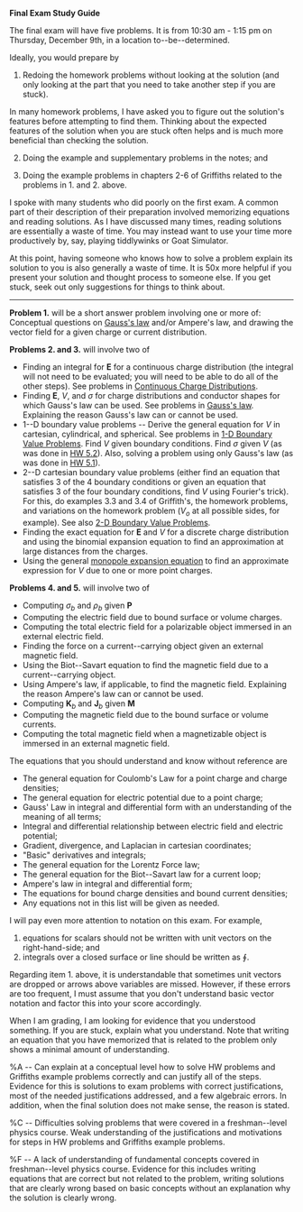 **Final Exam Study Guide**

The final exam will have five problems. It is from 10:30 am - 1:15 pm on Thursday, December 9th, in a location to--be--determined.

Ideally, you would prepare by 

1. Redoing the homework problems without looking at the solution (and only looking at the part that you need to take another step if you are stuck).

  In many homework problems, I have asked you to figure out the solution's features before attempting to find them. Thinking about the expected features of the solution when you are stuck often helps and is much more beneficial than checking the solution.

2. Doing the example and supplementary problems in the notes; and

3. Doing the example problems in chapters 2-6 of Griffiths related to the problems in 1. and 2. above.

I spoke with many students who did poorly on the first exam. A common part of their description of their preparation involved memorizing equations and reading solutions. As I have discussed many times, reading solutions are essentially a waste of time. You may instead want to use your time more productively by, say, playing tiddlywinks or Goat Simulator.

At this point, having someone who knows how to solve a problem explain its solution to you is also generally a waste of time. It is 50x more helpful if you present your solution and thought process to someone else. If you get stuck, seek out only suggestions for things to think about.

----

**Problem 1.** will be a short answer problem involving one or more of: Conceptual questions on [Gauss's law](gauss_law.html) and/or Ampere's law, and drawing the vector field for a given charge or current distribution.

**Problems 2. and 3.** will involve two of

* Finding an integral for $\mathbf{E}$ for a continuous charge distribution (the integral will not need to be evaluated; you will need to be able to do all of the other steps). See problems in [Continuous Charge Distributions](continuous_charge_distributions.html).
* Finding $\mathbf{E}$, $V$, and $\sigma$ for charge distributions and conductor shapes for which Gauss's law can be used. See problems in [Gauss's law](gauss_law.html). Explaining the reason Gauss's law can or cannot be used.
* 1--D boundary value problems -- Derive the general equation for $V$ in cartesian, cylindrical, and spherical. See problems in [1-D Boundary Value Problems](boundary_value_problems.html#1-d). Find $V$ given boundary conditions. Find $\sigma$ given $V$ (as was done in [HW 5.2](hw5.html#1-d-boundary-value-problem)). Also, solving a problem using only Gauss's law (as was done in [HW 5.1](hw5.md!#spherical-capacitor)).
* 2--D cartesian boundary value problems (either find an equation that satisfies 3 of the 4 boundary conditions or given an equation that satisfies 3 of the four boundary conditions, find $V$ using Fourier's trick). For this, do examples 3.3 and 3.4 of Griffith's, the homework problems, and variations on the homework problem ($V_o$ at all possible sides, for example). See also [2-D Boundary Value Problems](boundary_value_problems.html#1-2-cartesian).
* Finding the exact equation for $\mathbf{E}$ and $V$ for a discrete charge distribution and using the binomial expansion equation to find an approximation at large distances from the charges.
* Using the general [monopole expansion equation](monopole_expansion.html) to find an approximate expression for $V$ due to one or more point charges.

**Problems 4. and 5.** will involve two of

* Computing $\sigma_b$ and $\rho_b$ given $\mathbf{P}$
* Computing the electric field due to bound surface or volume charges.
* Computing the total electric field for a polarizable object immersed in an external electric field.
* Finding the force on a current--carrying object given an external magnetic field.
* Using the Biot--Savart equation to find the magnetic field due to a current--carrying object.
* Using Ampere's law, if applicable, to find the magnetic field. Explaining the reason Ampere's law can or cannot be used.
* Computing $\mathbf{K}_b$ and $\mathbf{J}_b$ given $\mathbf{M}$
* Computing the magnetic field due to the bound surface or volume currents.
* Computing the total magnetic field when a magnetizable object is immersed in an external magnetic field.

The equations that you should understand and know without reference are

* The general equation for Coulomb's Law for a point charge and charge densities;
* The general equation for electric potential due to a point charge;
* Gauss' Law in integral and differential form with an understanding of the meaning of all terms;
* Integral and differential relationship between electric field and electric potential;
* Gradient, divergence, and Laplacian in cartesian coordinates;
* "Basic" derivatives and integrals;
* The general equation for the Lorentz Force law;
* The general equation for the Biot--Savart law for a current loop;
* Ampere's law in integral and differential form;
* The equations for bound charge densities and bound current densities;
* Any equations not in this list will be given as needed.

I will pay even more attention to notation on this exam. For example,

1. equations for scalars should not be written with unit vectors on the right-hand-side; and
2. integrals over a closed surface or line should be written as $\oint$.

Regarding item 1. above, it is understandable that sometimes unit vectors are dropped or arrows above variables are missed. However, if these errors are too frequent, I must assume that you don't understand basic vector notation and factor this into your score accordingly.

When I am grading, I am looking for evidence that you understood something.  If you are stuck, explain what you understand. Note that writing an equation that you have memorized that is related to the problem only shows a minimal amount of understanding. 

%A -- Can explain at a conceptual level how to solve HW problems and Griffiths example problems correctly and can justify all of the steps. Evidence for this is solutions to exam problems with correct justifications, most of the needed justifications addressed, and a few algebraic errors. In addition, when the final solution does not make sense, the reason is stated.

%C -- Difficulties solving problems that were covered in a freshman--level physics course. Weak understanding of the justifications and motivations for steps in HW problems and Griffiths example problems. 

%F -- A lack of understanding of fundamental concepts covered in freshman--level physics course. Evidence for this includes writing equations that are correct but not related to the problem, writing solutions that are clearly wrong based on basic concepts without an explanation why the solution is clearly wrong.

